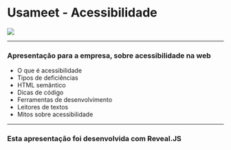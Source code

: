 # Usameet - Acessibilidade

![](https://blog.handtalk.me/wp-content/uploads/2018/06/capa-blog-post-acessibilidade-na-web.png)

---

### Apresentação para a empresa, sobre acessibilidade na web

- O que é acessibilidade
- Tipos de deficiências
- HTML semântico
- Dicas de código
- Ferramentas de desenvolvimento
- Leitores de textos
- Mitos sobre acessibilidade

---

### Esta apresentação foi desenvolvida com Reveal.JS
